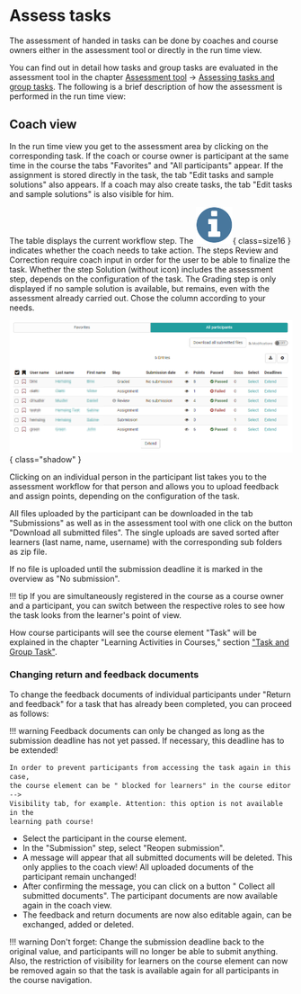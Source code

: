 # Assess tasks

The assessment of handed in tasks can be done by coaches and course owners
either in the assessment tool or directly in the run time view.

You can find out in detail how tasks and group tasks are evaluated in the
assessment tool in the chapter [Assessment
tool](../course_operation/Assessment_tool_-_overview.md) →
[Assessing tasks and group
tasks](../course_operation/Assessing_tasks_and_group_tasks.md).
The following is a brief description of how the assessment is performed in the
run time view:

## Coach view

In the run time view you get to the assessment area by clicking on the
corresponding task. If the coach or course owner is participant at the same
time in the course the tabs "Favorites" and "All participants" appear. If the
assignment is stored directly in the task, the tab "Edit tasks and sample
solutions" also appears. If a coach may also create tasks, the tab "Edit tasks
and sample solutions" is also visible for him.

The table displays the current workflow step. The ![](assets/action_needed.png){ class=size16 } indicates whether the coach needs to take action. The steps Review and Correction require coach input in order for the user to be able to finalize
the task. Whether the step Solution (without icon) includes the assessment
step, depends on the configuration of the task. The Grading step is only
displayed if no sample solution is available, but remains, even with the
assessment already carried out. Chose the column according to your needs.

![All participants](assets/task_correction.png){ class="shadow" }

Clicking on an individual person in the participant list takes you to the
assessment workflow for that person and allows you to upload feedback and
assign points, depending on the configuration of the task.

All files uploaded by the participant can be downloaded in the tab
"Submissions" as well as in the assessment tool with one click on the button
"Download all submitted files". The single uploads are saved sorted after
learners (last name, name, username) with the corresponding sub folders as
zip file.

If no file is uploaded until the submission deadline it is marked in the
overview as "No submission".

  
!!! tip
    If you are simultaneously registered in the course as a course owner and
    a participant, you can switch between the respective roles to see how the task
    looks from the learner's point of view.

How course participants will see the course element "Task" will be explained
in the chapter "Learning Activities in Courses," section ["Task and Group
Task"](../learning_activities/Working_With_Course_Elements.md).

### Changing return and feedback documents

To change the feedback documents of individual participants under "Return and
feedback" for a task that has already been completed, you can proceed as
follows:

!!! warning
    Feedback documents can only be changed as long as the submission deadline has
    not yet passed. If necessary, this deadline has to be extended!

    In order to prevent participants from accessing the task again in this case,
    the course element can be " blocked for learners" in the course editor -->
    Visibility tab, for example. Attention: this option is not available in the
    learning path course!

- Select the participant in the course element.
- In the "Submission" step, select "Reopen submission".
- A message will appear that all submitted documents will be deleted. This only applies to the coach view! All uploaded documents of the participant remain unchanged!
- After confirming the message, you can click on a button " Collect all submitted documents". The participant documents are now available again in the coach view.
- The feedback and return documents are now also editable again, can be exchanged, added or deleted.

!!! warning
    Don't forget: Change the submission deadline back to the original value, and
    participants will no longer be able to submit anything. Also, the restriction
    of visibility for learners on the course element can now be removed again so
    that the task is available again for all participants in the course
    navigation.

